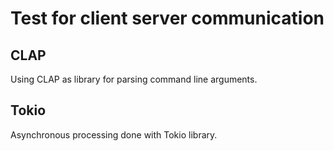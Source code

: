 # Test for client server communication

## CLAP 

Using CLAP as library for parsing command line arguments.

## Tokio

Asynchronous processing done with Tokio library.

